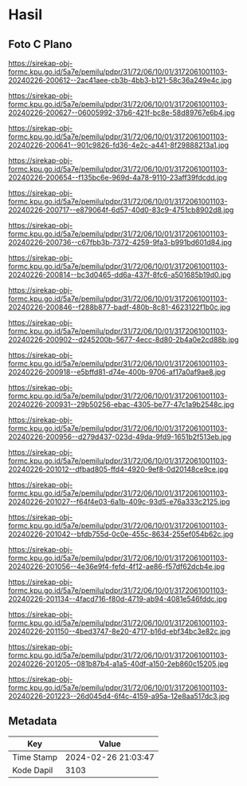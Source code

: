 # Hasil

## Foto C Plano

https://sirekap-obj-formc.kpu.go.id/5a7e/pemilu/pdpr/31/72/06/10/01/3172061001103-20240226-200612--2ac41aee-cb3b-4bb3-b121-58c36a249e4c.jpg

https://sirekap-obj-formc.kpu.go.id/5a7e/pemilu/pdpr/31/72/06/10/01/3172061001103-20240226-200627--06005992-37b6-421f-bc8e-58d89767e6b4.jpg

https://sirekap-obj-formc.kpu.go.id/5a7e/pemilu/pdpr/31/72/06/10/01/3172061001103-20240226-200641--901c9826-fd36-4e2c-a441-8f29888213a1.jpg

https://sirekap-obj-formc.kpu.go.id/5a7e/pemilu/pdpr/31/72/06/10/01/3172061001103-20240226-200654--f135bc6e-969d-4a78-9110-23aff39fdcdd.jpg

https://sirekap-obj-formc.kpu.go.id/5a7e/pemilu/pdpr/31/72/06/10/01/3172061001103-20240226-200717--e879064f-6d57-40d0-83c9-4751cb8902d8.jpg

https://sirekap-obj-formc.kpu.go.id/5a7e/pemilu/pdpr/31/72/06/10/01/3172061001103-20240226-200736--c67fbb3b-7372-4259-9fa3-b991bd601d84.jpg

https://sirekap-obj-formc.kpu.go.id/5a7e/pemilu/pdpr/31/72/06/10/01/3172061001103-20240226-200814--bc3d0465-dd6a-437f-8fc6-a501685b19d0.jpg

https://sirekap-obj-formc.kpu.go.id/5a7e/pemilu/pdpr/31/72/06/10/01/3172061001103-20240226-200846--f288b877-badf-480b-8c81-4623122f1b0c.jpg

https://sirekap-obj-formc.kpu.go.id/5a7e/pemilu/pdpr/31/72/06/10/01/3172061001103-20240226-200902--d245200b-5677-4ecc-8d80-2b4a0e2cd88b.jpg

https://sirekap-obj-formc.kpu.go.id/5a7e/pemilu/pdpr/31/72/06/10/01/3172061001103-20240226-200918--e5bffd81-d74e-400b-9706-af17a0af9ae8.jpg

https://sirekap-obj-formc.kpu.go.id/5a7e/pemilu/pdpr/31/72/06/10/01/3172061001103-20240226-200931--29b50256-ebac-4305-be77-47c1a9b2548c.jpg

https://sirekap-obj-formc.kpu.go.id/5a7e/pemilu/pdpr/31/72/06/10/01/3172061001103-20240226-200956--d279d437-023d-49da-9fd9-1651b2f513eb.jpg

https://sirekap-obj-formc.kpu.go.id/5a7e/pemilu/pdpr/31/72/06/10/01/3172061001103-20240226-201012--dfbad805-ffd4-4920-9ef8-0d20148ce9ce.jpg

https://sirekap-obj-formc.kpu.go.id/5a7e/pemilu/pdpr/31/72/06/10/01/3172061001103-20240226-201027--f64f4e03-6a1b-409c-93d5-e76a333c2125.jpg

https://sirekap-obj-formc.kpu.go.id/5a7e/pemilu/pdpr/31/72/06/10/01/3172061001103-20240226-201042--bfdb755d-0c0e-455c-8634-255ef054b62c.jpg

https://sirekap-obj-formc.kpu.go.id/5a7e/pemilu/pdpr/31/72/06/10/01/3172061001103-20240226-201056--4e36e9f4-fefd-4f12-ae86-f57df62dcb4e.jpg

https://sirekap-obj-formc.kpu.go.id/5a7e/pemilu/pdpr/31/72/06/10/01/3172061001103-20240226-201134--4facd716-f80d-4719-ab94-4081e546fddc.jpg

https://sirekap-obj-formc.kpu.go.id/5a7e/pemilu/pdpr/31/72/06/10/01/3172061001103-20240226-201150--4bed3747-8e20-4717-b16d-ebf34bc3e82c.jpg

https://sirekap-obj-formc.kpu.go.id/5a7e/pemilu/pdpr/31/72/06/10/01/3172061001103-20240226-201205--081b87b4-a1a5-40df-a150-2eb860c15205.jpg

https://sirekap-obj-formc.kpu.go.id/5a7e/pemilu/pdpr/31/72/06/10/01/3172061001103-20240226-201223--26d045d4-6f4c-4159-a95a-12e8aa517dc3.jpg


## Metadata

| Key        | Value               |
| ---------- | ------------------- |
| Time Stamp | 2024-02-26 21:03:47 |
| Kode Dapil | 3103                |



